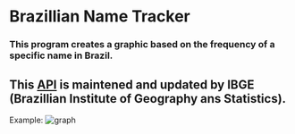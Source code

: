 # Brazillian Name Tracker
### This program creates a graphic based on the frequency of a specific name in Brazil.

This [API](https://servicodados.ibge.gov.br/api/docs/nomes?versao=2) is maintened and updated by IBGE (Brazillian Institute of Geography ans Statistics).
---
Example:
![graph](https://user-images.githubusercontent.com/49375534/181861936-a554d771-3d2c-4a08-8e74-f3140a901d85.png)
